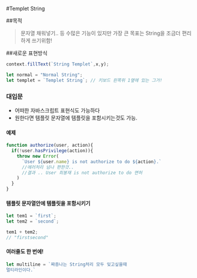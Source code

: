 #Templet String

##목적
>문자열 채워넣기.. 등 수많은 기능이 있지만 가장 큰 목표는 String을 조금더 편리하게 쓰기위함!

##새로운 표현방식
```js
context.fillText(`String Templet`,x,y);

let normal = "Normal String";
let templet = `Templet String`; // 키보드 왼쪽위 1옆에 있는 그거!
```

### 대입문
- 어떠한 자바스크립트 표현식도 가능하다
- 원한다면 템플릿 문자열에 템플릿을 포함시키는것도 가능.

#### 예제
```js
function authorize(user, action){
  if(!user.hasPrivilege(action)){
    throw new Error(
      `User ${user.name} is not authorize to do ${action}.`
      //에러처리 넘나 편한것..
      //결과 .. User 최봉재 is not authorize to do 면허
    )
  }
}
```

#### 템플릿 문자열안에 템플릿을 포함시키기
```js
let tem1 = `first`;
let tem2 = `second`;

tem1 + tem2;
// "firstsecond"

```


#### 여러줄도 한 번에!
```js
let multiline = `짜증나는 String처리 모두 잊고싶을때
멀티라인이다.`
```
